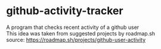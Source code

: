 # github-activity-tracker
A program that checks recent activity of a github user  
This idea was taken from suggested projects by roadmap.sh   
source: https://roadmap.sh/projects/github-user-activity
